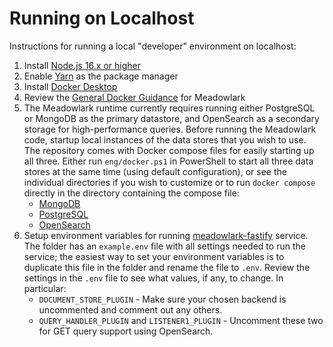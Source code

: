 # Running on Localhost

Instructions for running a local "developer" environment on localhost:

1. Install [Node.js 16.x or higher](https://nodejs.org/en/download/releases/)
2. Enable [Yarn](https://yarnpkg.com/getting-started/install) as the package manager
3. Install [Docker Desktop](https://www.docker.com)
4. Review the [General Docker Guidance](../Meadowlark-js/docker/using-docker.md) for Meadowlark
5. The Meadowlark runtime currently requires running either PostgreSQL or
   MongoDB as the primary datastore, and OpenSearch as a secondary storage for
   high-performance queries. Before running the Meadowlark code, startup local
   instances of the data stores that you wish to use. The repository comes with
   Docker compose files for easily starting up all three. Either run
   `eng/docker.ps1` in PowerShell to start all three data stores at the same
   time (using default configuration), or see the individual directories if you
   wish to customize or to run `docker compose` directly in the directory
   containing the compose file:
   * [MongoDB](../Meadowlark-js/backends/meadowlark-mongodb-backend/docker)
   * [PostgreSQL](../Meadowlark-js/backends/meadowlark-postgresql-backend/docker)
   * [OpenSearch](../Meadowlark-js/backends/meadowlark-opensearch-backend/docker)
6. Setup environment variables for running
   [meadowlark-fastify](../Meadowlark-js/services/meadowlark-fastify/) service.
   The folder has an `example.env` file with all settings needed to run the
   service; the easiest way to set your environment variables is to duplicate
   this file in the folder and rename the file to `.env`. Review the settings in
   the `.env` file to see what values, if any, to change. In particular:
      * `DOCUMENT_STORE_PLUGIN` - Make sure your chosen backend is uncommented
        and comment out any others.
      * `QUERY_HANDLER_PLUGIN` and `LISTENER1_PLUGIN` - Uncomment these two for
        GET query support using OpenSearch.
